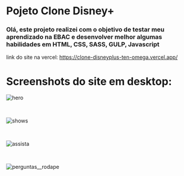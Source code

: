 <h1>Pojeto Clone Disney+</h1>

<h3>Olá, este projeto realizei com o objetivo de testar meu aprendizado na EBAC e desenvolver melhor algumas habilidades em HTML, CSS, SASS, GULP, Javascript</h3>

link do site na vercel: https://clone-disneyplus-ten-omega.vercel.app/

<h1>Screenshots do site em desktop:</h1>

![hero](https://github.com/Alef-Carvalhoo/Clone_disneyplus/assets/127264723/fbee915e-7f36-489d-ac9b-fb9ffff60bdb)

<br>

![shows](https://github.com/Alef-Carvalhoo/Clone_disneyplus/assets/127264723/1796f974-3693-490f-b0a3-211dfaba0d29)

<br>

![assista](https://github.com/Alef-Carvalhoo/Clone_disneyplus/assets/127264723/e824be63-8559-49aa-8eda-455f6db25a8d)

<br>

![perguntas__rodape](https://github.com/Alef-Carvalhoo/Clone_disneyplus/assets/127264723/4d5a28f5-460a-4cac-80c9-2edbe0ba0b6a)
